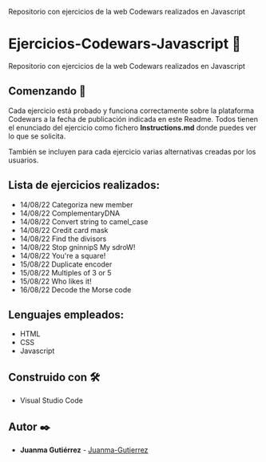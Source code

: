 Repositorio con ejercicios de la web Codewars realizados en Javascript

# Ejercicios-Codewars-Javascript 🧰

Repositorio con ejercicios de la web Codewars realizados en Javascript

## Comenzando 🚀

Cada ejercicio está probado y funciona correctamente sobre la plataforma Codewars a la fecha de publicación indicada en este Readme. Todos tienen el enunciado del ejercicio como fichero **Instructions.md** donde puedes ver lo que se solicita.

También se incluyen para cada ejercicio varias alternativas creadas por los usuarios.

## Lista de ejercicios realizados:

-   14/08/22 Categoriza new member
-   14/08/22 ComplementaryDNA
-   14/08/22 Convert string to camel_case
-   14/08/22 Credit card mask
-   14/08/22 Find the divisors
-   14/08/22 Stop gninnipS My sdroW!
-   14/08/22 You're a square!
-   15/08/22 Duplicate encoder
-   15/08/22 Multiples of 3 or 5
-   15/08/22 Who likes it!
-   16/08/22 Decode the Morse code

## Lenguajes empleados:

-   HTML
-   CSS
-   Javascript

## Construido con 🛠️

-   Visual Studio Code

## Autor ✒️

-   **Juanma Gutiérrez** - [Juanma-Gutierrez](https://github.com/Juanma-Gutierrez)
